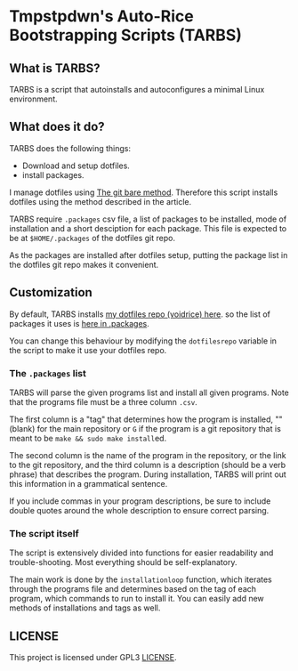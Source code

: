 # Tmpstpdwn's Auto-Rice Bootstrapping Scripts (TARBS)

## What is TARBS?

TARBS is a script that autoinstalls and autoconfigures a minimal Linux environment.

## What does it do?

TARBS does the following things:
- Download and setup dotfiles.
- install packages.

I manage dotfiles using [The git bare method](https://www.atlassian.com/git/tutorials/dotfiles).
Therefore this script installs dotfiles using the method described in the article.

TARBS require `.packages` csv file,  a list of packages to be installed, mode of installation and a short desciption for each package.
This file is expected to be at `$HOME/.packages` of the dotfiles git repo.

As the packages are installed after dotfiles setup, putting the package list in the dotfiles git repo makes it convenient.

## Customization

By default, TARBS installs [my dotfiles repo (voidrice) here](https://github.com/tmpstpdwn/.dotfiles).
so the list of packages it uses is [here in .packages](https://github.com/tmpstpdwn/.dotfiles/blob/main/.packages).

You can change this behaviour by modifying the `dotfilesrepo` variable in the script to make it use your dotfiles
repo.

### The `.packages` list

TARBS will parse the given programs list and install all given programs. Note
that the programs file must be a three column `.csv`.

The first column is a "tag" that determines how the program is installed, ""
(blank) for the main repository or `G` if the program is a
git repository that is meant to be `make && sudo make install`ed.

The second column is the name of the program in the repository, or the link to
the git repository, and the third column is a description (should be a verb
phrase) that describes the program. During installation, TARBS will print out
this information in a grammatical sentence.

If you include commas in your program descriptions, be sure to include double
quotes around the whole description to ensure correct parsing.

### The script itself

The script is extensively divided into functions for easier readability and
trouble-shooting. Most everything should be self-explanatory.

The main work is done by the `installationloop` function, which iterates
through the programs file and determines based on the tag of each program,
which commands to run to install it. You can easily add new methods of
installations and tags as well.

## LICENSE

This project is licensed under GPL3 [LICENSE](LICENSE).
